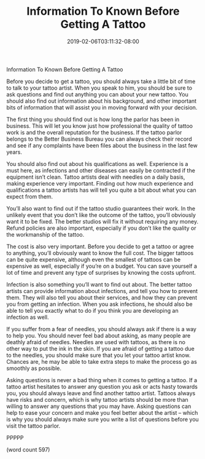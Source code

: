 ﻿---
title: "Information To Known Before Getting A Tattoo"
date: 2019-02-06T03:11:32-08:00
description: "Tattoos Tips for Web Success"
featured_image: "/images/Tattoos.jpg"
tags: ["Tattoos"]
---

Information To Known Before Getting A Tattoo

Before you decide to get a tattoo, you should always take a little bit of time to talk to your tattoo artist.  When you speak to him, you should be sure to ask questions and find out anything you can about your new tattoo.  You should also find out information about his background, and other important bits of information that will assist you in moving forward with your decision.

The first thing you should find out is how long the parlor has been in business.  This will let you know just how professional the quality of tattoo work is and the overall reputation for the business.  If the tattoo parlor belongs to the Better Business Bureau you can always check their record and see if any complaints have been files about the business in the last few years.

You should also find out about his qualifications as well.  Experience is a must here, as infections and other diseases can easily be contracted if the equipment isn’t clean.  Tattoo artists deal with needles on a daily basis, making experience very important.  Finding out how much experience and qualifications a tattoo artists has will tell you quite a bit about what you can expect from them.

You’ll also want to find out if the tattoo studio guarantees their work.  In the unlikely event that you don’t like the outcome of the tattoo, you’ll obviously want it to be fixed.  The better studios will fix it without requiring any money.  Refund policies are also important, especially if you don’t like the quality or the workmanship of the tattoo.

The cost is also very important.  Before you decide to get a tattoo or agree to anything, you’ll obviously want to know the full cost.  The bigger tattoos can be quite expensive, although even the smallest of tattoos can be expensive as well, especially if you’re on a budget.  You can save yourself a lot of time and prevent any type of surprises by knowing the costs upfront.

Infection is also something you’ll want to find out about.  The better tattoo artists can provide information about infections, and tell you how to prevent them.  They will also tell you about their services, and how they can prevent you from getting an infection.  When you ask infections, he should also be able to tell you exactly what to do if you think you are developing an infection as well.

If you suffer from a fear of needles, you should always ask if there is a way to help you.  You should never feel bad about asking, as many people are deathly afraid of needles.  Needles are used with tattoos, as there is no other way to put the ink in the skin.  If you are afraid of getting a tattoo due to the needles, you should make sure that you let your tattoo artist know.  Chances are, he may be able to take extra steps to make the process go as smoothly as possible.

Asking questions is never a bad thing when it comes to getting a tattoo.  If a tattoo artist hesitates to answer any question you ask or acts hasty towards you, you should always leave and find another tattoo artist.  Tattoos always have risks and concern, which is why tattoo artists should be more than willing to answer any questions that you may have.  Asking questions can help to ease your concern and make you feel better about the artist – which is why you should always make sure you write a list of questions before you visit the tattoo parlor.

PPPPP

(word count 597)
